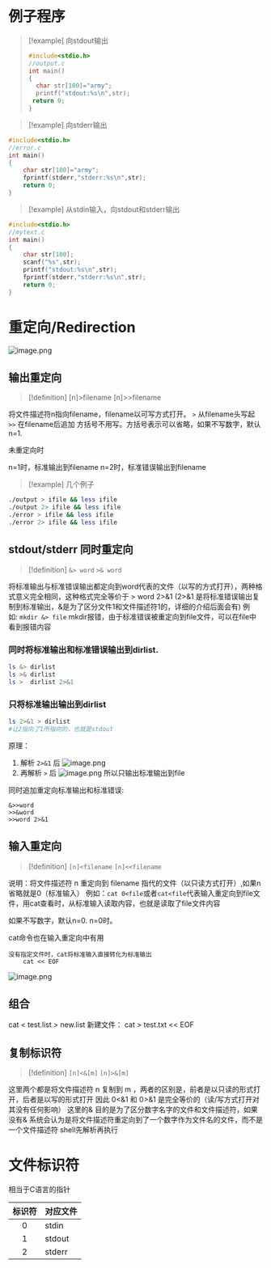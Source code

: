 # 例子程序
>[!example]
>向stdout输出
>```c
>#include<stdio.h>
>//output.c
>int main()
>{
 >   char str[100]="army";                      
 >   printf("stdout:%s\n",str);
  >  return 0;
>}
>```



>[!example]
>向stderr输出
```c
#include<stdio.h>
//error.c
int main()
{
    char str[100]="army";
    fprintf(stderr,"stderr:%s\n",str);                      
    return 0;
}
```

>[!example]
>从stdin输入，向stdout和stderr输出
```c
#include<stdio.h>
//mytext.c
int main()
{
    char str[100];                     
    scanf("%s",str);
    printf("stdout:%s\n",str);
    fprintf(stderr,"stderr:%s\n",str);
    return 0;
}
```


# 重定向/Redirection
![image.png](https://illyber-images.oss-cn-chengdu.aliyuncs.com/20240321013029.png)

## 输出重定向
>[!definition]
>[n]>filename
>[n]>>filename

将文件描述符n指向filename，filename以可写方式打开。
`>`	从filename头写起
`>>`	在filename后追加
方括号不用写。方括号表示可以省略，如果不写数字，默认n=1. 

未重定向时

n=1时，标准输出到filename
n=2时，标准错误输出到filename


>[!example]
>几个例子

```bash
./output > ifile && less ifile
./output 2> ifile && less ifile
./error > ifile && less ifile
./error 2> ifile && less ifile
```

## stdout/stderr 同时重定向
>[!definition]
>`&> word`
>`>& word`

将标准输出与标准错误输出都定向到word代表的文件（以写的方式打开），两种格式意义完全相同，这种格式完全等价于 > word 2>&1 (2>&1 是将标准错误输出复制到标准输出，&是为了区分文件1和文件描述符1的，详细的介绍后面会有)
例如: `mkdir &> file` mkdir报错，由于标准错误被重定向到file文件，可以在file中看到报错内容

### 同时将标准输出和标准错误输出到dirlist.
```bash
ls &> dirlist
ls >& dirlist
ls >  dirlist 2>&1
```

### 只将标准输出输出到dirlist
```bash
ls 2>&1 > dirlist
#让2指向了1所指向的，也就是stdout
```
原理：
1. 解析 `2>&1` 后
![image.png](https://illyber-images.oss-cn-chengdu.aliyuncs.com/20240321011242.png)
2. 再解析 `>` 后
![image.png](https://illyber-images.oss-cn-chengdu.aliyuncs.com/20240321011431.png)
所以只输出标准输出到file




同时追加重定向标准输出和标准错误:
```shell
&>>word
>>&word
>>word 2>&1
```


## 输入重定向
>[!definition]
>`[n]<filename`
>`[n]<<filename`

说明：将文件描述符 n 重定向到 filename 指代的文件（以只读方式打开）,如果n省略就是0（标准输入）
例如：`cat 0<file`或者`cat<file`代表输入重定向到file文件，用cat查看时，从标准输入读取内容，也就是读取了file文件内容

如果不写数字，默认n=0. n=0时。


cat命令也在输入重定向中有用
```
没有指定文件时，cat将标准输入直接转化为标准输出
    cat << EOF
```

![image.png](https://illyber-images.oss-cn-chengdu.aliyuncs.com/202311271814728.png)

## 组合

cat < test.list >  new.list
新建文件： cat > test.txt << EOF

## 复制标识符
>[!definition]
>`[n]<&[m]`
>`[n]>&[m]`

这里两个都是将文件描述符 n 复制到 m ，两者的区别是，前者是以只读的形式打开，后者是以写的形式打开 因此 0<&1 和 0>&1 是完全等价的（读/写方式打开对其没有任何影响） 这里的& 目的是为了区分数字名字的文件和文件描述符，如果没有& 系统会认为是将文件描述符重定向到了一个数字作为文件名的文件，而不是一个文件描述符
shell先解析再执行

# 文件标识符
相当于C语言的指针

| 标识符 | 对应文件   |
| :-: | ------ |
|  0  | stdin  |
|  1  | stdout |
|  2  | stderr |


